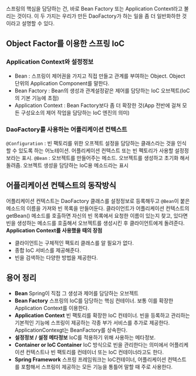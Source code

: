 스프링의 핵심을 담당하는 건, 바로 Bean Factory 또는 Application Context라고 불리는 것이다. 이 두 가지는 우리가 만든 DaoFactory가 하는 일을 좀 더 일반화하한 것 이라고 설명할 수 있다. 

## Object Factor를 이용한 스프링 IoC 
### Application Context와 설정정보 
- Bean : 스프링이 제어권을 가지고 직접 만들고 관계를 부여하는 Object. Object 단위의 Application Component를 말한다. 
- Bean Factory : Bean의 생성과 관계설정같은 제어를 담당하는 IoC 오브젝트(IoC의 기본 기능에 초점) 
- Application Context : Bean Factory보다 좀 더 확장한 것(App 전반에 걸쳐 모든 구성요소의 제어 작업을 담당하는 IoC 엔진의 의미)

### DaoFactory를 사용하는 어플리케이션 컨텍스트  
`@Configuration` : 빈 팩토리를 위한 오프젝트 설정을 담당하는 클래스라는 것을 인식할 수 있도록 하는 어노테이션. 어플리케이션 컨텍스트 또는 빈 펙토리가 사용할 설정정보라는 표시. 
`@Bean` : 오브젝트를 만들어주는 메소드. 오브젝트를 생성하고 초기화 해서 돌려줌. 오브젝트 생성을 담당하는 IoC용 메소드라는 표시 

## 어플리케이션 컨텍스트의 동작방식
어플리케이션 컨텍스트는 DaoFactory 클래스를 설정정보로 등록해두고 `@Bean`이 붙은 메소드의 이름을 가져와 빈 목록을 만들어둔다. 클라이언트가 어플리케이션 컨텍스트의 getBean() 메소드를 호출하면 자신의 빈 목록에서 요청한 이름이 있는지 찾고, 있다면 빈을 생성하는 메소드를 호출해서 오브젝트를 생성시킨 후 클라이언트에게 돌려준다. 
**Application Context를 사용했을 때의 장점** 
- 클라이언트는 구체적인 팩토리 클래스를 알 필요가 없다. 
- 종합 IoC 서비스를 제공해준다. 
- 빈을 검색하는 다양한 방법을 제공한다. 

## 용어 정리 
- **Bean** 
Spring이 직접 그 생성과 제어를 담당하는 오브젝트 
- **Bean Factory** 
스프링의 IoC를 담당하는 핵심 컨테이너. 보통 이를 확장한 Application Context를 이용한다. 
- **Application Context** 
빈 팩토리를 확장한 IoC 컨테이너. 빈을 등록하고 관리하는 기본적인 기능에 스프링이 제공하는 각종 부가 서비스를 추가로 제공한다. ApplicationContexgt는 BeanFactory를 상속한다. 
- **설정정보 / 설정 메타정보** 
IoC를 적용하기 위해 사용하는 메타정보. 
- **Container or IoC Container** 
IoC 방식으로 빈을 관리한다는 의미에서 어플리케이션 컨텍스트나 빈 팩토리를 컨테이너 또는 IoC 컨테이너라고도 한다. 
- **Spring Framework** 
스프링 프레임워크는 IoC컨테이너, 어플리케이션 컨텍스트를 포함해서 스프링이 제공하는 모든 기능을 통틀어 말할 때 주로 사용한다. 





